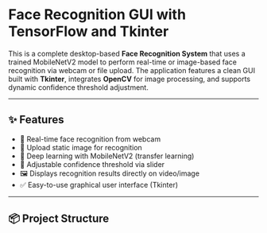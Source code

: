 # Face Recognition GUI with TensorFlow and Tkinter

This is a complete desktop-based **Face Recognition System** that uses a trained MobileNetV2 model to perform real-time or image-based face recognition via webcam or file upload. The application features a clean GUI built with **Tkinter**, integrates **OpenCV** for image processing, and supports dynamic confidence threshold adjustment.

---

## ✨ Features

- 🎥 Real-time face recognition from webcam
- 📁 Upload static image for recognition
- 🧠 Deep learning with MobileNetV2 (transfer learning)
- 🧪 Adjustable confidence threshold via slider
- 🖼️ Displays recognition results directly on video/image
- ✅ Easy-to-use graphical user interface (Tkinter)

---

## 📦 Project Structure

